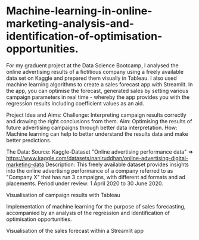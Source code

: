# Machine-learning-in-online-marketing-analysis-and-identification-of-optimisation-opportunities.

For my graduent project at the Data Science Bootcamp, I analysed the online advertising results of a fictitious company using a freely available data set on Kaggle and prepared them visually in Tableau. 
I also used machine learning algorithms to create a sales forecast app with Streamlit. 
In the app, you can optimise the forecast, generated sales by setting various campaign parameters in real time - whereby the app provides you with the regression results including coefficient values as an aid.

Project Idea and Aims:
Challenge: Interpreting campaign results correctly and drawing the right conclusions from them. 
Aim: Optimising the results of future advertising campaigns through better data interpretation. 
How: Machine learning can help to better understand the results data and make better predictions.

The Data:
Source: Kaggle-Dataset "Online advertising performance data" => https://www.kaggle.com/datasets/naniruddhan/online-advertising-digital-marketing-data
Description: This freely available dataset provides insights into the online advertising performance of a company referred to as "Company X" that has run 3 campaigns, with different ad formats and ad placements.
Period under review: 1 April 2020 to 30 June 2020.

Visualisation of campaign results with Tableau

Implementation of machine learning for the purpose of sales forecasting, accompanied by an analysis of the regression and identification of optimisation opportunities.

Visualisation of the sales forecast within a Streamlit app
